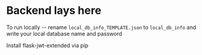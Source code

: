 # Backend lays here
To run locally -- rename `local_db_info_TEMPLATE.json` to `local_db_info` and write your local database name and password

Install flask-jwt-extended via pip